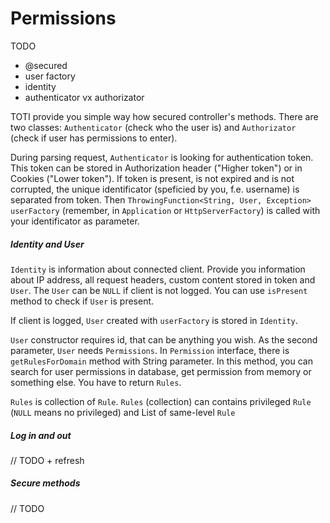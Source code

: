 # Permissions

TODO
* @secured
* user factory
* identity
* authenticator vx authorizator

TOTI provide you simple way how secured controller's methods. There are two classes: `Authenticator` (check who the user is) and `Authorizator` (check if user has permissions to enter).

During parsing request, `Authenticator` is looking for authentication token. This token can be stored in Authorization header ("Higher token") or in Cookies ("Lower token"). If token is present, is not expired and is not corrupted, the unique identificator (speficied by you, f.e. username) is separated from token. Then `ThrowingFunction<String, User, Exception> userFactory` (remember, in `Application` or `HttpServerFactory`) is called with your identificator as parameter. 

##### Identity and User

`Identity` is information about connected client. Provide you information about IP address, all request headers, custom content stored in token and `User`. The `User` can be `NULL` if client is not logged. You can use `isPresent` method to check if `User` is present.

If client is logged, `User` created with `userFactory` is stored in `Identity`.

`User` constructor requires id, that can be anything you wish. As the second parameter, `User` needs `Permissions`. In `Permission` interface, there is `getRulesForDomain` method with String parameter. In this method, you can search for user permissions in database, get permission from memory or something else. You have to return `Rules`.

`Rules` is collection of `Rule`. `Rules` (collection) can contains privileged `Rule` (`NULL` means no privileged) and List of same-level `Rule`

##### Log in and out
// TODO + refresh

##### Secure methods
// TODO